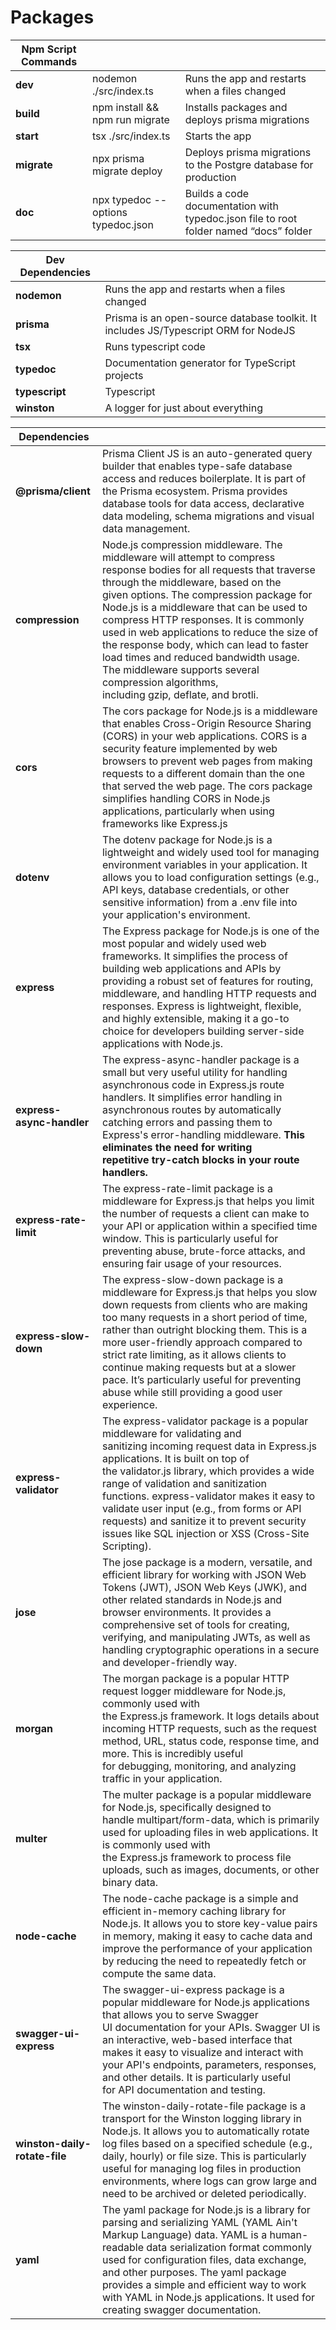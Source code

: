 # Packages

| **Npm Script Commands** |  |  |
| --- | --- | --- |
| **dev** | nodemon ./src/index.ts | Runs the app and restarts when a files changed |
| **build** | npm install && npm run migrate | Installs packages and deploys prisma migrations |
| **start** | tsx ./src/index.ts | Starts the app |
| **migrate** | npx prisma migrate deploy | Deploys prisma migrations to the Postgre database for production |
| **doc** | npx typedoc --options typedoc.json | Builds a code documentation with typedoc.json file to root folder named “docs” folder |

| **Dev Dependencies** |  |
| --- | --- |
| **nodemon** | Runs the app and restarts when a files changed |
| **prisma** | Prisma is an open-source database toolkit. It includes JS/Typescript ORM for NodeJS |
| **tsx** | Runs typescript code |
| **typedoc** | Documentation generator for TypeScript projects |
| **typescript** | Typescript |
| **winston** | A logger for just about everything |

| **Dependencies** |  |
| --- | --- |
| **@prisma/client** | Prisma Client JS is an auto-generated query builder that enables type-safe database access and reduces boilerplate. It is part of the Prisma ecosystem. Prisma provides database tools for data access, declarative data modeling, schema migrations and visual data management. |
| **compression** | Node.js compression middleware. The middleware will attempt to compress response bodies for all requests that traverse through the middleware, based on the given options. The compression package for Node.js is a middleware that can be used to compress HTTP responses. It is commonly used in web applications to reduce the size of the response body, which can lead to faster load times and reduced bandwidth usage. The middleware supports several compression algorithms, including gzip, deflate, and brotli. |
| **cors** | The cors package for Node.js is a middleware that enables Cross-Origin Resource Sharing (CORS) in your web applications. CORS is a security feature implemented by web browsers to prevent web pages from making requests to a different domain than the one that served the web page. The cors package simplifies handling CORS in Node.js applications, particularly when using frameworks like Express.js |
| **dotenv** | The dotenv package for Node.js is a lightweight and widely used tool for managing environment variables in your application. It allows you to load configuration settings (e.g., API keys, database credentials, or other sensitive information) from a .env file into your application's environment. |
| **express** | The Express package for Node.js is one of the most popular and widely used web frameworks. It simplifies the process of building web applications and APIs by providing a robust set of features for routing, middleware, and handling HTTP requests and responses. Express is lightweight, flexible, and highly extensible, making it a go-to choice for developers building server-side applications with Node.js. |
| **express-async-handler** | The express-async-handler package is a small but very useful utility for handling asynchronous code in Express.js route handlers. It simplifies error handling in asynchronous routes by automatically catching errors and passing them to Express's error-handling middleware. **This eliminates the need for writing repetitive try-catch blocks in your route handlers.** |
| **express-rate-limit** | The express-rate-limit package is a middleware for Express.js that helps you limit the number of requests a client can make to your API or application within a specified time window. This is particularly useful for preventing abuse, brute-force attacks, and ensuring fair usage of your resources. |
| **express-slow-down** | The express-slow-down package is a middleware for Express.js that helps you slow down requests from clients who are making too many requests in a short period of time, rather than outright blocking them. This is a more user-friendly approach compared to strict rate limiting, as it allows clients to continue making requests but at a slower pace. It’s particularly useful for preventing abuse while still providing a good user experience. |
| **express-validator** | The express-validator package is a popular middleware for validating and sanitizing incoming request data in Express.js applications. It is built on top of the validator.js library, which provides a wide range of validation and sanitization functions. express-validator makes it easy to validate user input (e.g., from forms or API requests) and sanitize it to prevent security issues like SQL injection or XSS (Cross-Site Scripting). |
| **jose** | The jose package is a modern, versatile, and efficient library for working with JSON Web Tokens (JWT), JSON Web Keys (JWK), and other related standards in Node.js and browser environments. It provides a comprehensive set of tools for creating, verifying, and manipulating JWTs, as well as handling cryptographic operations in a secure and developer-friendly way. |
| **morgan** | The morgan package is a popular HTTP request logger middleware for Node.js, commonly used with the Express.js framework. It logs details about incoming HTTP requests, such as the request method, URL, status code, response time, and more. This is incredibly useful for debugging, monitoring, and analyzing traffic in your application. |
| **multer** | The multer package is a popular middleware for Node.js, specifically designed to handle multipart/form-data, which is primarily used for uploading files in web applications. It is commonly used with the Express.js framework to process file uploads, such as images, documents, or other binary data. |
| **node-cache** | The node-cache package is a simple and efficient in-memory caching library for Node.js. It allows you to store key-value pairs in memory, making it easy to cache data and improve the performance of your application by reducing the need to repeatedly fetch or compute the same data. |
| **swagger-ui-express** | The swagger-ui-express package is a popular middleware for Node.js applications that allows you to serve Swagger UI documentation for your APIs. Swagger UI is an interactive, web-based interface that makes it easy to visualize and interact with your API's endpoints, parameters, responses, and other details. It is particularly useful for API documentation and testing. |
| **winston-daily-rotate-file** | The winston-daily-rotate-file package is a transport for the Winston logging library in Node.js. It allows you to automatically rotate log files based on a specified schedule (e.g., daily, hourly) or file size. This is particularly useful for managing log files in production environments, where logs can grow large and need to be archived or deleted periodically. |
| **yaml** | The yaml package for Node.js is a library for parsing and serializing YAML (YAML Ain't Markup Language) data. YAML is a human-readable data serialization format commonly used for configuration files, data exchange, and other purposes. The yaml package provides a simple and efficient way to work with YAML in Node.js applications. It used for creating swagger documentation. |